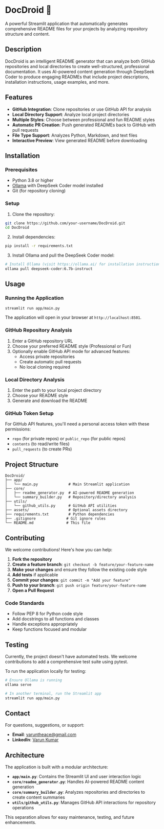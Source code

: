 # DocDroid 🤖

A powerful Streamlit application that automatically generates comprehensive README files for your projects by analyzing repository structure and content.

## Description

DocDroid is an intelligent README generator that can analyze both GitHub repositories and local directories to create well-structured, professional documentation. It uses AI-powered content generation through DeepSeek Coder to produce engaging READMEs that include project descriptions, installation instructions, usage examples, and more.

## Features

- **GitHub Integration**: Clone repositories or use GitHub API for analysis
- **Local Directory Support**: Analyze local project directories
- **Multiple Styles**: Choose between professional and fun README styles
- **Automatic PR Creation**: Push generated READMEs back to GitHub with pull requests
- **File Type Support**: Analyzes Python, Markdown, and text files
- **Interactive Preview**: View generated README before downloading

## Installation

### Prerequisites

- Python 3.8 or higher
- [Ollama](https://ollama.ai/) with DeepSeek Coder model installed
- Git (for repository cloning)

### Setup

1. Clone the repository:
```bash
git clone https://github.com/your-username/DocDroid.git
cd DocDroid
```

2. Install dependencies:
```bash
pip install -r requirements.txt
```

3. Install Ollama and pull the DeepSeek Coder model:
```bash
# Install Ollama (visit https://ollama.ai/ for installation instructions)
ollama pull deepseek-coder:6.7b-instruct
```

## Usage

### Running the Application

```bash
streamlit run app/main.py
```

The application will open in your browser at `http://localhost:8501`.

### GitHub Repository Analysis

1. Enter a GitHub repository URL
2. Choose your preferred README style (Professional or Fun)
3. Optionally enable GitHub API mode for advanced features:
   - Access private repositories
   - Create automatic pull requests
   - No local cloning required

### Local Directory Analysis

1. Enter the path to your local project directory
2. Choose your README style
3. Generate and download the README

### GitHub Token Setup

For GitHub API features, you'll need a personal access token with these permissions:
- `repo` (for private repos) or `public_repo` (for public repos)
- `contents` (to read/write files)
- `pull_requests` (to create PRs)

## Project Structure

```
DocDroid/
├── app/
│   └── main.py              # Main Streamlit application
├── core/
│   ├── readme_generator.py  # AI-powered README generation
│   └── summary_builder.py   # Repository/directory analysis
├── utils/
│   └── github_utils.py      # GitHub API utilities
├── assets/                  # Optional assets directory
├── requirements.txt         # Python dependencies
├── .gitignore              # Git ignore rules
└── README.md               # This file
```

## Contributing

We welcome contributions! Here's how you can help:

1. **Fork the repository**
2. **Create a feature branch**: `git checkout -b feature/your-feature-name`
3. **Make your changes** and ensure they follow the existing code style
4. **Add tests** if applicable
5. **Commit your changes**: `git commit -m "Add your feature"`
6. **Push to your branch**: `git push origin feature/your-feature-name`
7. **Open a Pull Request**

### Code Standards

- Follow PEP 8 for Python code style
- Add docstrings to all functions and classes
- Handle exceptions appropriately
- Keep functions focused and modular

## Testing

Currently, the project doesn't have automated tests. We welcome contributions to add a comprehensive test suite using pytest.

To run the application locally for testing:

```bash
# Ensure Ollama is running
ollama serve

# In another terminal, run the Streamlit app
streamlit run app/main.py
```

## Contact

For questions, suggestions, or support:

- **Email**: [varuntheace@gmail.com](mailto:varuntheace@gmail.com)
- **LinkedIn**: [Varun Kumar](https://www.linkedin.com/in/varun-kumar-88286a143/)

## Architecture

The application is built with a modular architecture:

- **`app/main.py`**: Contains the Streamlit UI and user interaction logic
- **`core/readme_generator.py`**: Handles AI-powered README content generation
- **`core/summary_builder.py`**: Analyzes repositories and directories to create content summaries
- **`utils/github_utils.py`**: Manages GitHub API interactions for repository operations

This separation allows for easy maintenance, testing, and future enhancements.